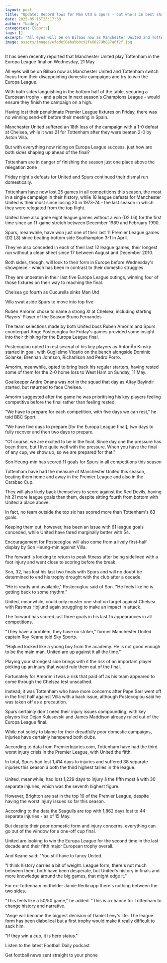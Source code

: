 ```yaml
---
layout: post
title: "Update: Record lows for Man Utd & Spurs - but who's in best shape for Bilbao?"
date: 2025-05-16T23:17:50
author: "badely"
categories: [Sports]
tags: []
excerpt: "All eyes will be on Bilbao now as Manchester United and Tottenham switch focus from their disappointing domestic campaigns and try to win the Europa L"
image: assets/images/efede50ebabb0c92fe60279b887a6f2f.jpg
---
```


It has been recently reported that Manchester United play Tottenham in the Europa League final on Wednesday, 21 May

All eyes will be on Bilbao now as Manchester United and Tottenham switch focus from their disappointing domestic campaigns and try to win the Europa League.

With both sides languishing in the bottom half of the table, securing a European trophy - and a place in next season's Champions League - would ensure they finish the campaign on a high.

Having lost their penultimate Premier League fixtures on Friday, there was no winning send-off before their meeting in Spain.

Manchester United suffered an 18th loss of the campaign with a 1-0 defeat at Chelsea, while it was 21 for Tottenham after they were beaten 2-0 by Aston Villa.

But with everything now riding on Europa League success, just how are both sides shaping up ahead of the final?

Tottenham are in danger of finishing the season just one place above the relegation zone

Friday night's defeats for United and Spurs continued their dismal run domestically.

Tottenham have now lost 25 games in all competitions this season, the most in a single campaign in their history, while 18 league defeats for Manchester United is their most since losing 20 in 1973-74 - the last season in which they were relegated from the top flight.

United have also gone eight league games without a win (D2 L6) for the first time since an 11-game stretch between December 1989 and February 1990.

Spurs, meanwhile, have won just one of their last 11 Premier League games (D2 L8) since beating bottom side Southampton 3-1 in April. 

They've also conceded in each of their last 12 league games, their longest run without a clean sheet since 17 between August and December 2010.

Both sides, though, will look to their form in Europe before Wednesday's showpiece - which has been in contrast to their domestic struggles.

They are unbeaten in their last five Europa League outings, winning four of those fixtures on their way to reaching the final.

Chelsea go fourth as Cucurella sinks Man Utd

Villa swat aside Spurs to move into top five

Ruben Amorim chose to name a strong XI at Chelsea, including starting Players' Player of the Season Bruno Fernandes

The team selections made by both United boss Ruben Amorim and Spurs counterpart Ange Postecoglou for Friday's games provided some insight into their thinking for the Europa League final.

Postecoglou opted to rest several of his key players as AntonÃ­n Kinsky started in goal, with Guglielmo Vicario on the bench alongside Dominic Solanke, Brennan Johnson, Richarlison and Pedro Porro.

Amorim, meanwhile, opted to bring back his regular starters, having rested some of them for the 2-0 home loss to West Ham on Sunday, 11 May. 

Goalkeeper Andre Onana was not in the squad that day as Altay Bayindir started, but returned to face Chelsea.

Amorim suggested after the game he was prioritising his key players feeling competitive before the final rather than feeling rested.

"We have to prepare for each competition, with five days we can rest," he told BBC Sport.

"We have five days to prepare [for the Europa League final], two days to fully recover and then two days to prepare.

"Of course, we are excited to be in the final. Since day one the pressure has been there, but I live quite well with the pressure. When you have the final of any cup, we show up, so we are prepared for that."

Son Heung-min has scored 11 goals for Spurs in all competitions this season

Tottenham have had the measure of Manchester United this season, beating them home and away in the Premier League and also in the Carabao Cup.

They will also likely back themselves to score against the Red Devils, having hit 21 more league goals than them, despite sitting fourth from bottom with United a place above.

In fact, no team outside the top six has scored more than Tottenham's 63 goals.

Keeping them out, however, has been an issue with 61 league goals conceded, while United have fared marginally better with 54. 

Encouragement for Postecoglou will also come from a lively first-half display by Son Heung-min against Villa.

The forward is looking to return to peak fitness after being sidelined with a foot injury and went close to scoring before the break.

Son, 32, has lost his last two finals with Spurs and will no doubt be determined to end his trophy drought with the club after a decade.

"He is ready and available," Postecoglou said of Son. "He feels like he is getting back to some rhythm."

United, meanwhile, could only muster one shot on target against Chelsea with Rasmus Hojlund again struggling to make an impact in attack.

The forward has scored just three goals in his last 15 appearances in all competitions.

"They have a problem, they have no striker," former Manchester United captain Roy Keane told Sky Sports.

"Hojlund looked like a young boy from the academy. He is not good enough to be the main man. United are up against it all the time."

Playing your strongest side brings with it the risk of an important player picking up an injury that would rule them out of the final.

Fortunately for Amorim i twas a risk that paid off as his team appeared to come through the Chelsea test unscathed. 

Instead, it was Tottenham who have more concerns after Pape Sarr went off in the first half against Villa with a back issue, although Postecoglou said he was taken off as a precaution.

Spurs certainly don't need their injury issues compounding, with key players like Dejan Kulusevski and James Maddison already ruled out of the Europa League final.

While not solely to blame for their dreadfully poor domestic campaigns, injuries have certainly hampered both clubs.

According to data from PremierInjuries.com, Tottenham have had the third worst injury crisis in the Premier League, with United the fifth.

In total, Spurs had lost 1,414 days to injuries and suffered 38 separate injuries this season â both the third highest tallies in the league.

United, meanwhile, had lost 1,229 days to injury â the fifth most â with 30 separate injuries, which was the seventh highest figure.

However, Brighton are sat in the top 10 of the Premier League, despite having the worst injury issues so far this season. 

According to the data the Seagulls are top with 1,862 days lost to 44 separate injuries - as of 15 May.

But despite their poor domestic form and injury concerns, everything can go out of the window for a one-off cup final.

United are looking to win the Europa League for the second time in the last decade and their fifth major European trophy overall.

And Keane said: "You still have to fancy United.

"I think history carries a bit of weight. League form, there's not much between them, both have been desperate, but United's history in finals and more knowledge around the big games, that might edge it."

For ex-Tottenham midfielder Jamie Redknapp there's nothing between the two sides.

"This feels like a 50/50 game," he added. "This is a chance for Tottenham to change history and narrative. 

"Ange will become the biggest decision of Daniel Levy's life.  The league form has been diabolical but a first trophy would make it really difficult to sack him. 

"If they win a cup, it is hero status."

Listen to the latest Football Daily podcast

Get football news sent straight to your phone


